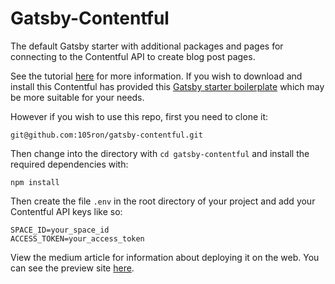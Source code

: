 # Gatsby-Contentful
The default Gatsby starter with additional packages and pages for connecting to the Contentful API to create blog post pages.

See the tutorial [here](https://medium.com/@rbrooker105/contentful-with-gatsbyjs-ce4c18442d43) for more information. If you wish to download and install this Contentful has provided this [Gatsby starter boilerplate](https://github.com/contentful-userland/gatsby-contentful-starter) which may be more suitable for your needs.

However if you wish to use this repo, first you need to clone it:

```
git@github.com:105ron/gatsby-contentful.git
```

Then change into the directory with `cd gatsby-contentful` and install the required dependencies with:

```
npm install
```

Then create the file `.env` in the root directory of your project and add your Contentful API keys like so:

```
SPACE_ID=your_space_id
ACCESS_TOKEN=your_access_token
```

View the medium article for information about deploying it on the web. You can see the preview site [here](https://gatsby-contentful.netlify.com).